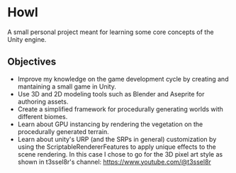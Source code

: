 # Howl
A small personal project meant for learning some core concepts of the Unity engine.

## Objectives
- Improve my knowledge on the game development cycle by creating and mantaining a small game in Unity.
- Use 3D and 2D modeling tools such as Blender and Aseprite for authoring assets.    
- Create a simplified framework for procedurally generating worlds with different biomes.
- Learn about GPU instancing by rendering the vegetation on the procedurally generated terrain.
- Learn about unity's URP (and the SRPs in general) customization by using the ScriptableRendererFeatures to apply unique effects to the scene rendering. In this case I chose to go for the 3D pixel art style as shown in t3ssel8r's channel: https://www.youtube.com/@t3ssel8r  
